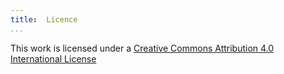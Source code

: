 ```yaml
---
title:	Licence
...
```


This work is licensed under a [Creative Commons Attribution 4.0 International License](http://creativecommons.org/licenses/by/4.0/)